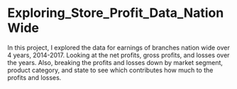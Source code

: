 # Exploring_Store_Profit_Data_NationWide
In this project, I explored the data for earnings of branches nation wide over 4 years, 2014-2017. Looking at the net profits, gross profits, and losses over the years. Also, breaking the profits and losses down by market segment, product category, and state to see which contributes how much  to the profits and losses.
